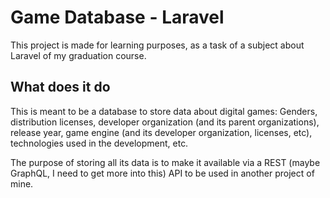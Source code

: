 # Game Database - Laravel
This project is made for learning purposes, as a task of a subject about Laravel of my graduation course.

## What does it do
This is meant to be a database to store data about digital games: Genders, distribution licenses, developer organization (and its parent organizations), release year, game engine (and its developer organization, licenses, etc), technologies used in the development, etc.

The purpose of storing all its data is to make it available via a REST (maybe GraphQL, I need to get more into this) API to be used in another project of mine.
